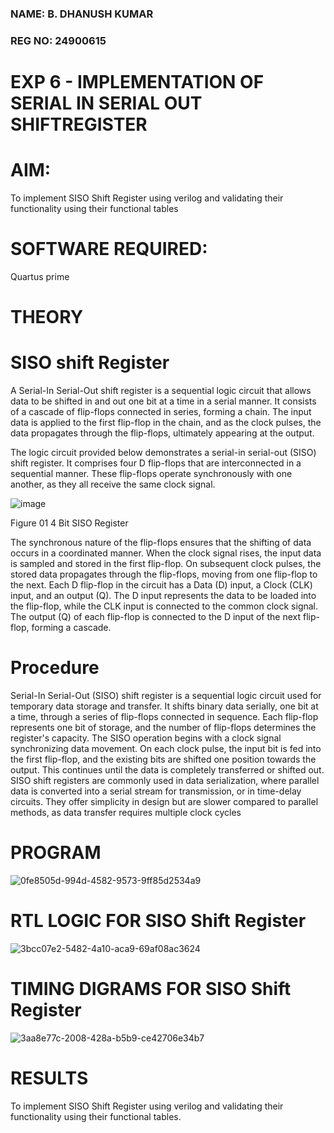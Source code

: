 ### NAME: B. DHANUSH KUMAR
### REG NO: 24900615
# EXP 6 - IMPLEMENTATION OF SERIAL IN SERIAL OUT SHIFTREGISTER

# AIM:

To implement  SISO Shift Register using verilog and validating their functionality using their functional tables

# SOFTWARE REQUIRED:

Quartus prime

# THEORY

# SISO shift Register

A Serial-In Serial-Out shift register is a sequential logic circuit that allows data to be shifted in and out one bit at a time in a serial manner. It consists of a cascade of flip-flops connected in series, forming a chain. The input data is applied to the first flip-flop in the chain, and as the clock pulses, the data propagates through the flip-flops, ultimately appearing at the output.

The logic circuit provided below demonstrates a serial-in serial-out (SISO) shift register. It comprises four D flip-flops that are interconnected in a sequential manner. These flip-flops operate synchronously with one another, as they all receive the same clock signal.

![image](https://github.com/naavaneetha/SERIAL-IN-SERIAL-OUT-SHIFTREGISTER/assets/154305477/e81c4072-37f9-46c6-8145-566764b74c3a)

Figure 01 4 Bit SISO Register

The synchronous nature of the flip-flops ensures that the shifting of data occurs in a coordinated manner. When the clock signal rises, the input data is sampled and stored in the first flip-flop. On subsequent clock pulses, the stored data propagates through the flip-flops, moving from one flip-flop to the next.
Each D flip-flop in the circuit has a Data (D) input, a Clock (CLK) input, and an output (Q). The D input represents the data to be loaded into the flip-flop, while the CLK input is connected to the common clock signal. The output (Q) of each flip-flop is connected to the D input of the next flip-flop, forming a cascade.

# Procedure

Serial-In Serial-Out (SISO) shift register is a sequential logic circuit used for temporary data storage and transfer. It shifts binary data serially, one bit at a time, through a series of flip-flops connected in sequence. Each flip-flop represents one bit of storage, and the number of flip-flops determines the register's capacity. The SISO operation begins with a clock signal synchronizing data movement. On each clock pulse, the input bit is fed into the first flip-flop, and the existing bits are shifted one position towards the output. This continues until the data is completely transferred or shifted out. SISO shift registers are commonly used in data serialization, where parallel data is converted into a serial stream for transmission, or in time-delay circuits. They offer simplicity in design but are slower compared to parallel methods, as data transfer requires multiple clock cycles

# PROGRAM
![0fe8505d-994d-4582-9573-9ff85d2534a9](https://github.com/user-attachments/assets/d12403e6-df7a-45f3-95c6-f2c1916accc0)




# RTL LOGIC FOR SISO Shift Register
![3bcc07e2-5482-4a10-aca9-69af08ac3624](https://github.com/user-attachments/assets/a129f629-47d4-40e1-8b8b-ef66dc5c425e)

# TIMING DIGRAMS FOR SISO Shift Register
![3aa8e77c-2008-428a-b5b9-ce42706e34b7](https://github.com/user-attachments/assets/1b94141f-a336-4b2d-acc0-3b71976bb952)

# RESULTS
To implement SISO Shift Register using verilog and validating their functionality using their functional tables.
